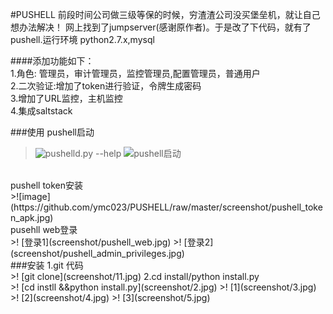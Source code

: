 #PUSHELL 
前段时间公司做三级等保的时候，穷渣渣公司没买堡垒机，就让自己想办法解决！ 网上找到了jumpserver(感谢原作者)。于是改了下代码，就有了pushell.运行环境 python2.7.x,mysql<br/>

####添加功能如下：<br/>
 1.角色: 管理员，审计管理员，监控管理员,配置管理员，普通用户 <br/>
 2.二次验证:增加了token进行验证，令牌生成密码<br/>
 3.增加了URL监控，主机监控 <br/>
 4.集成saltstack <br/>

###使用
pushell启动 <br/>
>![pushelld.py --help](https://github.com/ymc023/pushell/blob/master/screenshot/start_help.jpg)
>![pushell启动](https://github.com/ymc023/PUSHELL/blob/master/screenshot/start_examples.jpg)
<br/>
pushell token安装<br/>
>![image](https://github.com/ymc023/PUSHELL/raw/master/screenshot/pushell_token_apk.jpg)
<br/>
pusehll web登录<br/>
>! [登录1](screenshot/pushell_web.jpg)
>! [登录2](screenshot/pushell_admin_privileges.jpg)
<br/>
###安装
1.git 代码 <br/>
>! [git clone](screenshot/11.jpg) 
2.cd install/python install.py<br>
>! [cd instll &&python install.py](screenshot/2.jpg)
>! [1](screenshot/3.jpg)
>! [2](screenshot/4.jpg)
>! [3](screenshot/5.jpg)
<br/>


